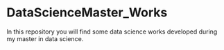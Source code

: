 # DataScienceMaster_Works
In this repository you will find some data science works developed during my master in data science.
